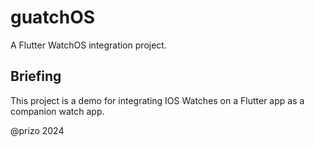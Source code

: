 # guatchOS

A Flutter WatchOS integration project.

## Briefing

This project is a demo for integrating IOS Watches on a Flutter app as a companion watch app.

@prizo 2024
